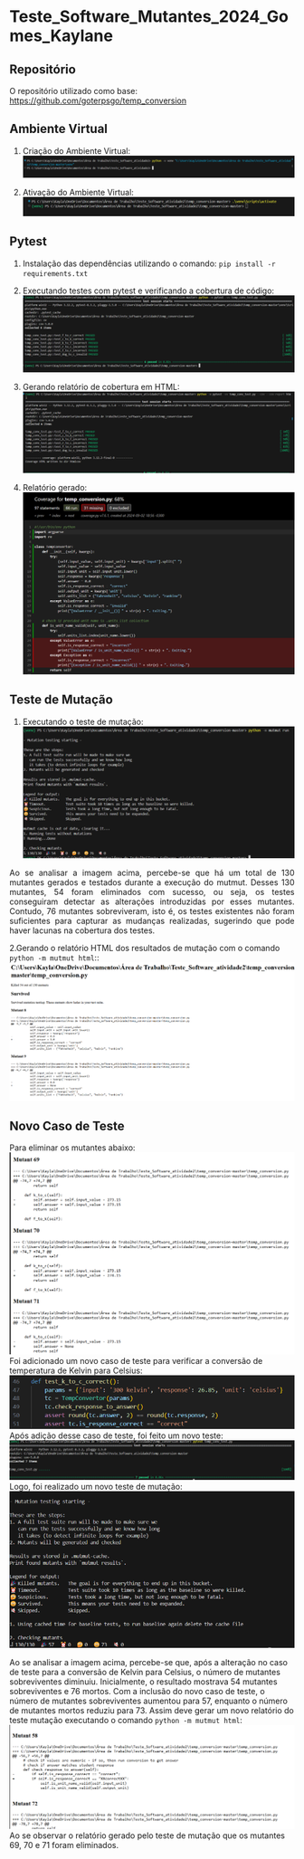# Teste_Software_Mutantes_2024_Gomes_Kaylane

## Repositório
O repositório utilizado como base: https://github.com/goterpsgo/temp_conversion
## Ambiente Virtual

1.  Criação do Ambiente Virtual:
![](temp_conversion-master/imagem/img1.png)

2. Ativação do Ambiente Virtual:
![](temp_conversion-master/imagem/img2.png)

## Pytest

1. Instalação das dependências utilizando o comando: 
`
pip install -r requirements.txt
`
2. Executando testes com pytest e verificando a cobertura de código:
![](temp_conversion-master/imagem/img3.png)

3. Gerando relatório de cobertura em HTML:
![](temp_conversion-master/imagem/img4.png)

4. Relatório gerado:
![](temp_conversion-master/imagem/img11.png)
## Teste de Mutação
1. Executando o teste de mutação:
![](temp_conversion-master/imagem/img5.png)
<div align="justify">
Ao se analisar a imagem acima, percebe-se que há um total de 130 mutantes gerados e testados durante a execução do mutmut. Desses 130 mutantes, 54 foram eliminados com sucesso, ou seja, os testes conseguiram detectar as alterações introduzidas por esses mutantes. Contudo, 76 mutantes sobreviveram, isto é, os testes existentes não foram suficientes para capturar as mudanças realizadas, sugerindo que pode haver lacunas na cobertura dos testes. 
</div>

2.Gerando o relatório HTML dos resultados de mutação com o comando `python -m mutmut html`::
![](temp_conversion-master/imagem/img8.png)

## Novo Caso de Teste

Para eliminar os mutantes abaixo:
![](temp_conversion-master/imagem/img9.png)
Foi adicionado um novo caso de teste para verificar a conversão de temperatura de Kelvin para Celsius:
![](temp_conversion-master/imagem/img12.png)
Após adição desse caso de teste, foi feito um novo teste:
![](temp_conversion-master/imagem/img6.png)
Logo, foi realizado um novo teste de mutação:
![](temp_conversion-master/imagem/img7.png)

Ao se analisar a imagem acima, percebe-se que, após a alteração no caso de teste para a conversão de Kelvin para Celsius, o número de mutantes sobreviventes diminuiu. Inicialmente, o resultado mostrava 54 mutantes sobreviventes e 76 mortos. Com a inclusão do novo caso de teste, o número de mutantes sobreviventes aumentou para 57, enquanto o número de mutantes mortos reduziu para 73. Assim deve gerar um novo relatório do teste mutação  executando o comando `python -m mutmut html`:
![](temp_conversion-master/imagem/img10.png)
Ao se observar o relatório gerado pelo teste de mutação que os mutantes 69, 70 e 71 foram eliminados.
